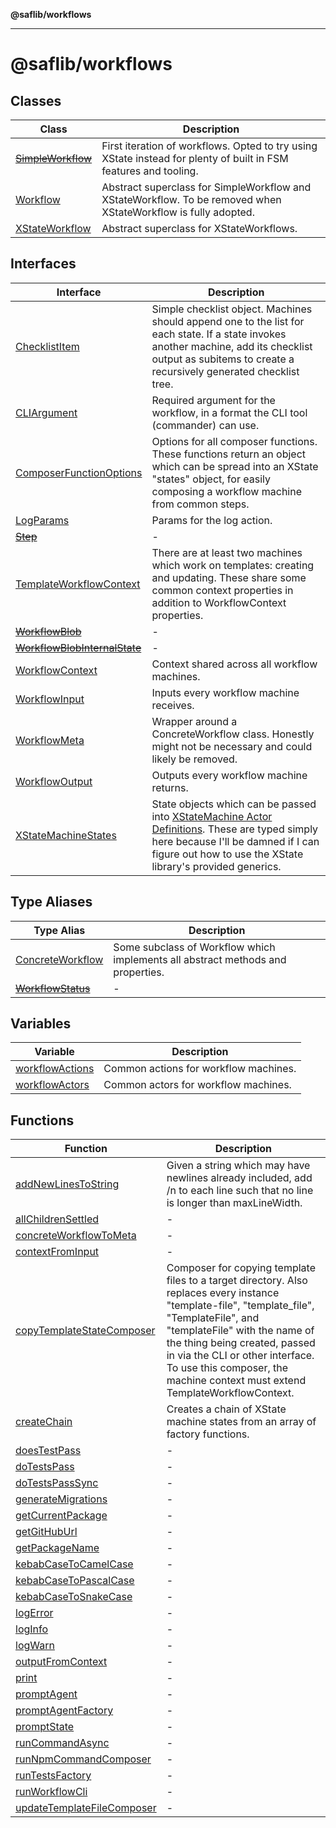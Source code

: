 **@saflib/workflows**

***

# @saflib/workflows

## Classes

| Class | Description |
| ------ | ------ |
| [~~SimpleWorkflow~~](classes/SimpleWorkflow.md) | First iteration of workflows. Opted to try using XState instead for plenty of built in FSM features and tooling. |
| [Workflow](classes/Workflow.md) | Abstract superclass for SimpleWorkflow and XStateWorkflow. To be removed when XStateWorkflow is fully adopted. |
| [XStateWorkflow](classes/XStateWorkflow.md) | Abstract superclass for XStateWorkflows. |

## Interfaces

| Interface | Description |
| ------ | ------ |
| [ChecklistItem](interfaces/ChecklistItem.md) | Simple checklist object. Machines should append one to the list for each state. If a state invokes another machine, add its checklist output as subitems to create a recursively generated checklist tree. |
| [CLIArgument](interfaces/CLIArgument.md) | Required argument for the workflow, in a format the CLI tool (commander) can use. |
| [ComposerFunctionOptions](interfaces/ComposerFunctionOptions.md) | Options for all composer functions. These functions return an object which can be spread into an XState "states" object, for easily composing a workflow machine from common steps. |
| [LogParams](interfaces/LogParams.md) | Params for the log action. |
| [~~Step~~](interfaces/Step.md) | - |
| [TemplateWorkflowContext](interfaces/TemplateWorkflowContext.md) | There are at least two machines which work on templates: creating and updating. These share some common context properties in addition to WorkflowContext properties. |
| [~~WorkflowBlob~~](interfaces/WorkflowBlob.md) | - |
| [~~WorkflowBlobInternalState~~](interfaces/WorkflowBlobInternalState.md) | - |
| [WorkflowContext](interfaces/WorkflowContext.md) | Context shared across all workflow machines. |
| [WorkflowInput](interfaces/WorkflowInput.md) | Inputs every workflow machine receives. |
| [WorkflowMeta](interfaces/WorkflowMeta.md) | Wrapper around a ConcreteWorkflow class. Honestly might not be necessary and could likely be removed. |
| [WorkflowOutput](interfaces/WorkflowOutput.md) | Outputs every workflow machine returns. |
| [XStateMachineStates](interfaces/XStateMachineStates.md) | State objects which can be passed into [XStateMachine Actor Definitions](https://stately.ai/docs/state-machine-actors). These are typed simply here because I'll be damned if I can figure out how to use the XState library's provided generics. |

## Type Aliases

| Type Alias | Description |
| ------ | ------ |
| [ConcreteWorkflow](type-aliases/ConcreteWorkflow.md) | Some subclass of Workflow which implements all abstract methods and properties. |
| [~~WorkflowStatus~~](type-aliases/WorkflowStatus.md) | - |

## Variables

| Variable | Description |
| ------ | ------ |
| [workflowActions](variables/workflowActions.md) | Common actions for workflow machines. |
| [workflowActors](variables/workflowActors.md) | Common actors for workflow machines. |

## Functions

| Function | Description |
| ------ | ------ |
| [addNewLinesToString](functions/addNewLinesToString.md) | Given a string which may have newlines already included, add /n to each line such that no line is longer than maxLineWidth. |
| [allChildrenSettled](functions/allChildrenSettled.md) | - |
| [concreteWorkflowToMeta](functions/concreteWorkflowToMeta.md) | - |
| [contextFromInput](functions/contextFromInput.md) | - |
| [copyTemplateStateComposer](functions/copyTemplateStateComposer.md) | Composer for copying template files to a target directory. Also replaces every instance "template-file", "template_file", "TemplateFile", and "templateFile" with the name of the thing being created, passed in via the CLI or other interface. To use this composer, the machine context must extend TemplateWorkflowContext. |
| [createChain](functions/createChain.md) | Creates a chain of XState machine states from an array of factory functions. |
| [doesTestPass](functions/doesTestPass.md) | - |
| [doTestsPass](functions/doTestsPass.md) | - |
| [doTestsPassSync](functions/doTestsPassSync.md) | - |
| [generateMigrations](functions/generateMigrations.md) | - |
| [getCurrentPackage](functions/getCurrentPackage.md) | - |
| [getGitHubUrl](functions/getGitHubUrl.md) | - |
| [getPackageName](functions/getPackageName.md) | - |
| [kebabCaseToCamelCase](functions/kebabCaseToCamelCase.md) | - |
| [kebabCaseToPascalCase](functions/kebabCaseToPascalCase.md) | - |
| [kebabCaseToSnakeCase](functions/kebabCaseToSnakeCase.md) | - |
| [logError](functions/logError.md) | - |
| [logInfo](functions/logInfo.md) | - |
| [logWarn](functions/logWarn.md) | - |
| [outputFromContext](functions/outputFromContext.md) | - |
| [print](functions/print.md) | - |
| [promptAgent](functions/promptAgent.md) | - |
| [promptAgentFactory](functions/promptAgentFactory.md) | - |
| [promptState](functions/promptState.md) | - |
| [runCommandAsync](functions/runCommandAsync.md) | - |
| [runNpmCommandComposer](functions/runNpmCommandComposer.md) | - |
| [runTestsFactory](functions/runTestsFactory.md) | - |
| [runWorkflowCli](functions/runWorkflowCli.md) | - |
| [updateTemplateFileComposer](functions/updateTemplateFileComposer.md) | - |
